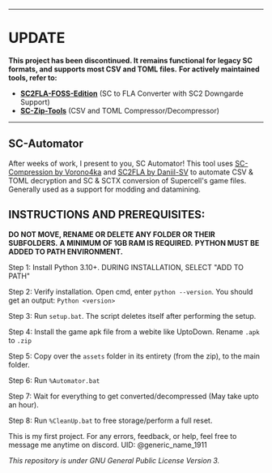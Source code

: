 --------------------------------------------------------
# UPDATE
**This project has been discontinued. It remains functional for legacy SC formats, and supports most CSV and TOML files.**
**For actively maintained tools, refer to:**
- **[SC2FLA-FOSS-Edition](https://github.com/GenericName1911/SC2FLA-FOSS-Edition)** (SC to FLA Converter with SC2 Downgarde Support)
- **[SC-Zip-Tools](https://github.com/GenericName1911/SC-Zip-Tools)** (CSV and TOML Compressor/Decompressor) 
--------------------------------------------------------


## SC-Automator

After weeks of work, I present to you, SC Automator! This tool uses [SC-Compression by Vorono4ka](https://github.com/danila-schelkov/sc-compression) and [SC2FLA by Daniil-SV](https://github.com/Daniil-SV/) to automate CSV & TOML decryption and SC & SCTX conversion of Supercell's game files. Generally used as a support for modding and datamining.

## INSTRUCTIONS AND PREREQUISITES:

**DO NOT MOVE, RENAME OR DELETE ANY FOLDER OR THEIR SUBFOLDERS.**
**A MINIMUM OF 1GB RAM IS REQUIRED.**
**PYTHON MUST BE ADDED TO PATH ENVIRONMENT.**

Step 1: Install Python 3.10+. DURING INSTALLATION, SELECT "ADD TO PATH"

Step 2: Verify installation. Open cmd, enter `python --version`. You should get an output: `Python <version>`

Step 3: Run `setup.bat`. The script deletes itself after performing the setup.

Step 4: Install the game apk file from a webite like UptoDown. Rename `.apk` to `.zip`

Step 5: Copy over the `assets` folder in its entirety (from the zip), to the main folder.

Step 6: Run `%Automator.bat`

Step 7: Wait for everything to get converted/decompressed (May take upto an hour).

Step 8: Run `%CleanUp.bat` to free storage/perform a full reset.

This is my first project. For any errors, feedback, or help, feel free to message me anytime on discord. UID: @generic_name_1911

*This repository is under GNU General Public License Version 3.*
